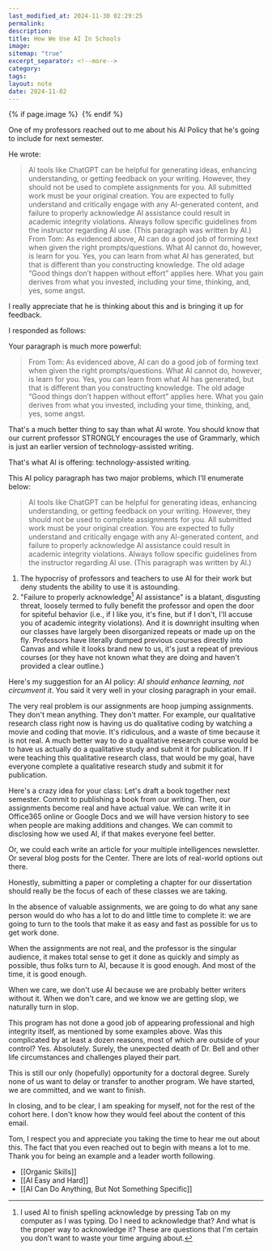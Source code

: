 ```yaml
---
last_modified_at: 2024-11-30 02:29:25
permalink: 
description: 
title: How We Use AI In Schools
image: 
sitemap: "true"
excerpt_separator: <!--more-->
category: 
tags: 
layout: note
date: 2024-11-02
---
```



{% if page.image %} <img src="{{ page.image }}" alt=""> {% endif %}

One of my professors reached out to me about his AI Policy that he's going to include for next semester. 

He wrote: 

> Al tools like ChatGPT can be helpful for generating ideas, enhancing understanding, or getting feedback on your writing. However, they should not be used to complete assignments for you. All submitted work must be your original creation. You are expected to fully understand and critically engage with any Al-generated content, and failure to properly acknowledge Al assistance could result in academic integrity violations. Always follow specific guidelines from the instructor regarding Al use. (This paragraph was written by Al.)
> From Tom: As evidenced above, AI can do a good job of forming text when given the right prompts/questions. What AI cannot do, however, is learn for you. Yes, you can learn from what AI has generated, but that is different than you constructing knowledge. The old adage “Good things don’t happen without effort” applies here. What you gain derives from what you invested, including your time, thinking, and, yes, some angst.

I really appreciate that he is thinking about this and is bringing it up for feedback. 

I responded as follows: 

Your paragraph is much more powerful: 

> From Tom: As evidenced above, AI can do a good job of forming text when given the right prompts/questions. What AI cannot do, however, is learn for you. Yes, you can learn from what AI has generated, but that is different than you constructing knowledge. The old adage “Good things don’t happen without effort” applies here. What you gain derives from what you invested, including your time, thinking, and, yes, some angst.

That's a much better thing to say than what AI wrote. You should know that our current professor STRONGLY encourages the use of Grammarly, which is just an earlier version of technology-assisted writing. 

That's what AI is offering: technology-assisted writing. 

This AI policy paragraph has two major problems, which I'll enumerate below: 

> Al tools like ChatGPT can be helpful for generating ideas, enhancing understanding, or getting feedback on your writing. However, they should not be used to complete assignments for you. All submitted work must be your original creation. You are expected to fully understand and critically engage with any Al-generated content, and failure to properly acknowledge Al assistance could result in academic integrity violations. Always follow specific guidelines from the instructor regarding Al use. (This paragraph was written by Al.)

1. The hypocrisy of professors and teachers to use AI for their work but deny students the ability to use it is astounding. 
2. "Failure to properly acknowledge[^1] AI assistance" is a blatant, disgusting threat, loosely termed to fully benefit the professor and open the door for spiteful behavior (i.e., if I like you, it's fine, but if I don't, I'll accuse you of academic integrity violations). And it is downright insulting when our classes have largely been disorganized repeats or made up on the fly. Professors have literally dumped previous courses directly into Canvas and while it looks brand new to us, it's just a repeat of previous courses (or they have not known what they are doing and haven't provided a clear outline.) 

Here's my suggestion for an AI policy: *AI should enhance learning, not circumvent it*. You said it very well in your closing paragraph in your email. 

The very real problem is our assignments are hoop jumping assignments. They don't mean anything. They don't matter. For example, our qualitative research class right now is having us do qualitative coding by watching a movie and coding that movie. It's ridiculous, and a waste of time because it is not real. A much better way to do a qualitative research course would be to have us actually do a qualitative study and submit it for publication. If I were teaching this qualitative research class, that would be my goal, have everyone complete a qualitative research study and submit it for publication. 

Here's a crazy idea for your class: Let's draft a book together next semester. Commit to publishing a book from our writing. Then, our assignments become real and have actual value. We can write it in Office365 online or Google Docs and we will have version history to see when people are making additions and changes. We can commit to disclosing how we used AI, if that makes everyone feel better. 

Or, we could each write an article for your multiple intelligences newsletter. Or several blog posts for the Center. There are lots of real-world options out there. 

Honestly, submitting a paper or completing a chapter for our dissertation should really be the focus of each of these classes we are taking. 

In the absence of valuable assignments, we are going to do what any sane person would do who has a lot to do and little time to complete it: we are going to turn to the tools that make it as easy and fast as possible for us to get work done. 

When the assignments are not real, and the professor is the singular audience, it makes total sense to get it done as quickly and simply as possible, thus folks turn to AI, because it is good enough. And most of the time, it is good enough. 

When we care, we don't use AI because we are probably better writers without it. When we don't care, and we know we are getting slop, we naturally turn in slop. 

This program has not done a good job of appearing professional and high integrity itself, as mentioned by some examples above. Was this complicated by at least a dozen reasons, most of which are outside of your control? Yes. Absolutely. Surely, the unexpected death of Dr. Bell and other life circumstances and challenges played their part. 

This is still our only (hopefully) opportunity for a doctoral degree. Surely none of us want to delay or transfer to another program. We have started, we are committed, and we want to finish. 

In closing, and to be clear, I am speaking for myself, not for the rest of the cohort here. I don't know how they would feel about the content of this email. 

Tom, I respect you and appreciate you taking the time to hear me out about this. The fact that you even reached out to begin with means a lot to me. Thank you for being an example and a leader worth following. 
[^1]: I used AI to finish spelling acknowledge by pressing Tab on my computer as I was typing. Do I need to acknowledge that? And what is the proper way to acknowledge it? These are questions that I'm certain you don't want to waste your time arguing about. 
- [[Organic Skills]]
- [[AI Easy and Hard]]
- [[AI Can Do Anything, But Not Something Specific]]
